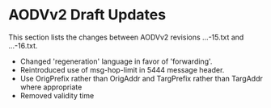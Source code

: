  

# AODVv2 Draft Updates

This section lists the changes between AODVv2 revisions ...-15.txt and ...-16.txt.

* Changed 'regeneration' language in favor of 'forwarding'.
* Reintroduced use of msg-hop-limit in 5444 message header.
* Use OrigPrefix rather than OrigAddr and TargPrefix rather than TargAddr where appropriate
* Removed validity time

<!--
This section lists the changes between AODVv2 revisions ...-14.txt and ...-15.txt.

* Shortened Terminology descriptions of Unreachable Address, Unreachable Route, Valid Route and add references to sections explaining the details.
* Clarified language regarding empty Message TLV Blocks and Address Blocks.
* Removed reference to RFC6551 from MetricType Allocation.
* Removed Message Aggregation Delay extension.
* Detailed what happens if the specified timers aren't the same across the network.
* RERRs SHOULD be MULTICAST instead of MUST (which enables precursor lists).
* RREP_Ack Reception: clarified wording regarding blacklist check.
* Removed "approaching the limit" verbiage.
* Added instructions on which messages to drop on congestion.
* Revised set vs. table wording
* Added note that AODVv2 was intended for use in mobile ad hoc wireless networks.
* Changed language to clarify that the RFC5444 multiplexer sends the messages, not AODVv2.
* Added instructions on how to use the Multicast Route Message Set to check whether an RREP_Ack or RREP was received in time.
* Removed optional features.
* Moved AODVv2 to the Experimental Track.

This section lists the changes between AODVv2 revisions ...-13.txt and ...-14.txt.

* Moved Address Type TLV Value definitions to IANA section.
* Removed use of MAX_HOPCOUNT and [](#RFC5444) msg-hop-limit, msg-hop-count.
* Allow only one Unconfirmed route.
* Incorporated changes from Justin Dean's review, including removing, moving, extending and clarifying text.
* Extended Introduction.
* Clarified wording such as "recently sent", "the expected time", or "the expected RREP_Ack" or substituted it with instructions.
* Extended and reorganized Security Considerations.
* Updated text regarding message prioritization.
* Updated text regarding buffering.
* Added references to other sections where needed for clarity.
* Added RteMsg.AckReqAddr to the Multicast Route Message Table to check whether an RREP_Ack was expected.
* Renamed AODVv2_INTERFACES to InterfaceSet, extended its definition.
* Added Route Error Table to check for duplicate RERR messages.
* Turned SHOULDs into MUSTs where appropriate.
* Updated forwarding plane text.
* RREPs MUST be regenerated if CONTROL_TRAFFIC_LIMIT is not reached
* Explained why you'd want to keep routes with a lost sequence number
* Included interfaces in the Neighbor Table, next hop neighbor monitoring and message transmission
* Clarified that AODVv2 currently doesn’t support RREQs for prefixes.


This section lists the changes between AODVv2 revisions ...-12.txt
and ...-13.txt.

* Updated uses of host and node.
* Removed use of Data Element.
* Added explanation of self-healing issue of hop-by-hop acknowledgements.
* Moved appendix on relocation of routing prefix to a different router into the main draft.
* Added notes on forwarding plane to the Overview and added to text in the Applicability Statement.
* Separated AODVv2's Local Route Set from the Routing Information Base.
* Updated Adjacency Monitoring to Next Hop Monitoring.
* Added extra description in Multicast Route Message Table section.
* Added extra notes on possible implementations of Local Route Set.
* Added short description of reactive routing protocols to Applicability Statement.
* Added extra note in Applicability Statement about multiple IP addresses per router interface.
* Used clear references to Neighbor.State and LocalRoute.State.
* Added reference for text aboute buffering TCP packets.
* Updated text about Route.State to be clear which routes may be copied to a Routing Information Base.
* Added explanation of when a route discovery might not be attempted and action taken instead.
* Added text to explain that routes to prefixes are learned when prefix lengths are included in AODVv2 messages.
* Changed rule for adding new route if current routes to the same address have Route.State set to Unconfirmed.
* Changed text about reporting broken routes to use MUST instead of SHOULD.
* Updated message processing algorithms to refer to Neighbor Table updates.
* Added extra explanation for use of AckReq in RREP message.
* Added extra explanation for RREP_Ack handling.
* Removed references to MTU in RERR section and updated processing rules.
* Removed reference to RFC 6621.
* Removed appendix about multi-homing.
* Removed appendix containing pseudo-code.
* Minor editorial improvements.
-->

<!--
## Changes between revisions 11 and 12
 This section lists the changes between AODVv2 revisions ...-11.txt
and ...-12.txt.

* Avoided use of "node" and "subnet" where possible.
* Improved separation of data structure information from protocol operation.
* Updated uses of the terms "IP address" and "packet" to be clearer.
* More consistent and accurate use of MUST, SHOULD, SHOULD NOT, and MAY, and added explanations of consequences of not implementing SHOULDs.
* Used consistent references to [](#RFC5444).
* Updated title to include "Version 2".
* Updated Overview to state differences from AODV, text about loop freedom and RFC 7182 in Overview.
* Updated Terminology and removed the Data Element table. Gave clearer definition of Router Client and Unreachable Address. 
* Updated Applicability Statement to draw attention to requirements of the forwarding plane, handling of uni-directional
  links, usage of IP addresses on multiple interfaces, and description of gateway functionality.  Added note about penalty for not storing persistent state. 
* Updated Router Client section and added cost to Router Client entry.
* Clarified that Neighbor Table needs only information on neighboring routers on discovered routes. 
* Updated Sequence Number section. Use only one sequence number per router. Added description of sequence number comparison.
* Updated descriptions of route states.
* Improved clarity of Metrics section, generic metric instead of hopcount, removed default metric type, added explanation of LoopFree.
* Improved Initialization section.
* Major update to Adjacency Monitoring section. Made it clear that if bidirectional connectivity is already confirmed, requesting 
  acknowledgement is unnecessary. Separated Neighbor Table Updates into separate section.
* Updated description of message prioritization near the control message generation limit. 
* Updated wording regarding [](#RFC6621).
* Added description of backoff used for message retries.
* Improved description of how unidirectional links are handled.
* Improved text regarding creation of Unconfirmed route entries.
* Improved section on determining redundancy of received multicast messages.
* Added section on interactions with the forwarding plane.
* Improved Route State section. Clarified action when Active route expires. Separated information on expunging routes on memory constrained routers.
* Updated RERR description to be clearer about triggers.
* Updated IANA section to include only newly defined Messages and TLVs, and define an Unspecified value for AddressType.
* Updated references.
* Updated section on Gateway behaviour.
* Updated Appendix D to include more checks on msg_hop_limit and msg_hop_count.
* Renamed MAX_TIME to INFINITY_TIME to make meaning clearer.



## Changes between revisions 10 and 11
 This section lists the changes between AODVv2 revisions ...-10.txt
and ...-11.txt.

* Updated Simple Internet Attachment section to clarify behaviour of IAR for incoming RREQ messages.


## Changes between revisions 9 and 10
 This section lists the changes between AODVv2 revisions ...-09.txt
and ...-10.txt.

* Updated [](#RFC5444) Representation section to add "Address Type" TLV, which explicitly declares 
  the meaning of addresses in the [](#RFC5444) Address Block.
* Relocated route state definitions. Minor improvements to clarity throughout.
* Updated definition of timed routes.
* More consistent use of OrigPrefixLen, TargPrefixLen, and Invalid.
* Mandated use of neighbor adjacency checking and support of AckReq and RREP_Ack and clarified related text.
* Changed order of LoopFree checking and route cost comparisons in Evaluating Route Information.
* Updated structure of section on Applying Route Updates.
* Updated AckReq to include intended next hop address, and RREP to be multicast if intended next hop is not a 
  confirmed neighbor.
* Clarified that gateway router is not default router.  

## Changes between revisions 8 and 9
 This section lists the changes between AODVv2 revisions ...-08.txt
and ...-09.txt.

* Numerous editorial improvements were made, including relocation/removal/renaming/adding of some 
  sections and text, collection and tidying of scattered text on same topic, formatting made more 
  consistent to improve readability.
* Removed mentions of precursors from main text, except one mention in Route Table Entry.
* Removed use of MIN_METRIC which was not defined.
* Changed Current_Time to CurrentTime for consistency.
* Changed OrigAddrMetric and TargAddrMetric to OrigMetric and TargMetric respectively.
* Updated Overview to simplify and provide a broader summary.
* Updated Terminology definitions, Data Elements tables and combined sections.
* Updated Applicability Statement to move some of the non-applicability text and to simplify 
  what remains.
* Updated TLV names to conform to existing naming style.
* Updated Blacklist to be a NeighborList to include neighbors that have confirmed bidirectional 
  connectivity.
* Updated messages processed if router on blacklist and which are indicators of bidirectional links.
* Added RemoveTime to RteMsg Table section.
* Added short description of timed route to Route Table Entry section but removed Route.Timed 
  flag. Route is timed if its expiration time is not MAX_TIME.
* Added Unconfirmed route state for route to OrigAddr learned from RREQ.
* Updated AODVv2 Protocol Operations section and subsections, including Initialization, Adjacency 
  Monitoring, making algorithms easier to read and making notation consistent, general improvements 
  to the text.
* Updated Route Discovery, Retries and Buffering to include a more complete description of the route 
  discovery process.
* Updated wording relating to different metric types.
* Added text regarding control message limit in Message Transmission section.
* Added short explanation of positive/negative effects of buffering.
* Simplified the packet diagrams, since some of their contents was already explained in the 
  text below and then again as part of generation, reception and regeneration processes.
* Clarified some elements of the message content descriptions.
* Moved MetricType above MetricList in message sections, for consistency.
* Mirrored structure throughout AODVv2 Protocol Messages.
* Changed RREQ and RREP's use of Lists when only one entry is necessary.
* Added some pre-message-generation checks.
* Ensured consistency in regeneration (if msg-hop-limit is reduced to zero, do not regenerate).
* Removed statements about neighbors but added blacklist checks where necessary.
* Noted that RREQ retries SHOULD increase the SeqNum.
* Added statement that implementations SHOULD retry sending RREP.
* Added text explaining what happens if RREP is lost, regarding blacklisting and RREQ retries.
* Removed hop limit from RREP_Ack. Changed order of blacklist check.
* Updated RERR so that multiple metric types can be reported in the same message. 
* Updated RERR reception processing to ensure PktSource deletes the contained route.
* Added text to show that if a router is the destination of a RERR, the RERR is not regenerated.
* Added text that RERRs SHOULD NOT be created if the same RERR has recently been sent.
* Updated [](#RFC5444) overview and simplified/rearranged text in this section.
* Major update to [](#RFC5444) representation section
* Updated RERR's [](#RFC5444) representation so that PktSource is placed in Address Block, and updated 
  IANA section to make PktSource an Address Block TLV to indicate which address is PktSource.
* Described use of extension type in Metric TLV to represent MetricType, and the interpretation 
  when using the default metric type.
* Removed Multicast RREP as an optional feature.
* Updated Precursor Lists section to include options for precursor information to store.
* Updated Security Considerations.
 

## Changes between revisions 7 and 8
 This section lists the changes between AODVv2 revisions ...-07.txt
and ...-08.txt.

* MetricType is now an Address Block TLV. Minor changes to the text. By using an extension 
type in the Metric TLV we can represent MetricType more elegantly in the [](#RFC5444) message. 
* Updated Overview to be slightly more concise.
* Moved MetricType next to Metric when mentioned for better flow.
* Added text to Applicability to address comments on mailing list regarding gateway
behavior and NHDP HELLO messages.
* Removed paragraph in AODVv2 Message Transmission section regarding TTL.
* Added reference where precursors are mentioned in route table entry.
* Added text to bidirectionality explanation regarding NHDP HELLO messages and lower
layer triggers.
* Clarified blacklist removal with SHOULD rather than MAY.
* Removed pseudo-code from section on evaluating incoming routing information.
* Clarified rules for expunging route entries on memory-constrained devices.
* Clarified the use of exponential backoff for route discovery attempts.
* Small updates to message sections. Removed steps about checking if neighbors.
* Renamed [](#RFC5444) parser to multiplexer in Section 10.
* Removed "optional feature" to include multiple addresses in RERR.
* Removed MetricType from the Message TLV Type Specification.
* Updated Security Considerations.
* Added reference to RFC 7182.
* Small updates to message algorithms, including moving MetricType from Message TLV 
to the Metric TLV in the Address Block TLV Block, and only generating RERR if an Active 
route was made Invalid.



## Changes between revisions 6 and 7
This section lists the changes since AODVv2 revision ...-06.txt

* Added Victoria Mercieca as co-author.
* Reorganized protocol message descriptions into major subsections for each protocol 
message.  For protocol messages, organized processing into Generation, Reception, and
Regeneration subsections.
* Separated RREQ and RREP message processing description into separate major
subsection which had previously been combined into RteMsg description.
* Enlarged RREQ Table function to include similar processing for optional flooded RREP 
messages.  The table name has been correspondingly been changed to be the Table for 
Multicast RteMsgs.
* Moved sections for Multiple Interfaces and AODVv2 Control Message Generation Limits to 
be major subsections of the AODVv2 Protocol Operations section.
* Reorganized the protocol message processing steps into the subsections
as previously described, adopting a more step-by-step presentation.
* Coalesced the router states Broken and Expired into a new combined state
named the Invalid state.  No changes in processing are required for this.
* Merged the sections describing Next-hop Router Adjacency Monitoring and Blacklists.
* Specified that routes created during Route Discovery are marked as Idle routes.  If they 
are used for carrying data they become Active routes.
* Added Route.LastSeqNumUpdate information to route table, so that route activity and 
sequence number validity can be tracked separately. An active route can still forward 
traffic even if the sequence number has not been refreshed within MAX_SEQNUM_LIFETIME.
* Mandated implementation of RREP_Ack as response to AckReq Message TLV in RREP messages.  
Added field to RREP_Ack to ensure correspondence to the correct AckReq message.
* Added explanations for what happens if protocol constants are given different values on 
different AODVv2 routers.
* Specified that AODVv2 implementations are free to choose their own
heuristics for reducing multicast overhead, including RFC 6621.
* Added appendix to identify AODVv2 requirements from OS implementation of IP and ICMP.
* Deleted appendix showing example [](#RFC5444) packet formats.
* Clarification on the use of RFC 5497 VALIDITY_TIME.
* In Terminology, deleted superfluous definitions, added missing definitions.
* Numerous editorial improvements and clarifications.

## Changes between revisions 5 and 6
This section lists the changes between AODVv2 revisions ...-05.txt
and ...-06.txt.

* Added Lotte Steenbrink as co-author.
* Reorganized section on Metrics to improve readability by putting specific topics into 
subsections.
* Introduced concept of data element, which is used to clarify the method of enabling [](#RFC5444) 
representation for AODVv2 data elements.  A list of Data Elements was introduced in 
section 3, which provides a better understanding of their role than was previously supplied 
by the table of notational devices.
* Replaced instances of OrigNode by OrigAddr whenever the more specific meaning is appropriate.
Similarly for instances of other node versus address terminology.
* Introduced concepts of PrefixLengthList and MetricList in order to avoid use of index-based 
terminology such as OrigNdx and TargNdx.
* Added section 5, "AODVv2 Message Transmission", describing the intended interface to [](#RFC5444).
* Included within the main body of the specification the mandatory setting of the TLV flag 
thassingleindex for TLVs OrigSeqNum and TargSeqNum.
* Removed the Route.Timed state.  Created a new flag for route table entries known as 
Route.Timed.  This flag can be set when the route is in the active state.  Previous description 
would require that the route table entry be in two states at the same time, which seems to be 
misleading.  The new flag is used to clarify other specification details for Timed routes.
* Created table 3 to show the correspondence between AODVv2 data elements and [](#RFC5444) message 
components.
* Replaced "invalid" terminology by the more specific terms "broken" or "expired" where 
appropriate.
* Eliminated the instance of duplicate specification for inclusion of OrigNode (now, 
OrigAddr) in the message.
* Corrected the terminology to be Mid instead of Tail for the trailing address bits of 
OrigAddr and TargAddr for the example message formats in the appendices.
* Repaired remaining instances of phraseology that could be construed as indicating that 
AODV only supports a single network interface.
* Numerous editorial improvements and clarifications.


## Changes between revisions 4 and 5
This section lists the changes between AODVv2 revisions ...-04.txt
and ...-05.txt.

* Normative text moved out of definitions into the relevant section of the body of the 
specification.
* Editorial improvements and improvements to consistent terminology were made.  Replaced 
"retransmit" by the slightly more accurate term "regenerate".
* Issues were resolved as discussed on the mailing list.
* Changed definition of LoopFree as suggested by Kedar Namjoshi and Richard Trefler to avoid 
the failure condition that they have described. In order to make understanding easier, 
replaced abstract parameters R1 by RteMsg and R2 by Route to reduce the level of abstraction 
when the function LoopFree is discussed.
* Added text to clarify that different metrics may have different data types and different 
ranges of acceptable values.
* Added text to section "RteMsg Structure" to emphasize the proper use of [](#RFC5444).
* Included within the main body of the specification the mandatory setting of the TLV flag 
thassingleindex for TLVs OrigSeqNum and TargSeqNum.
* Made more extensive use of the AdvRte terminology, in order to better distinguish 
between the incoming RREQ or RREP message (i.e., RteMsg) versus the route advertised by 
the RteMsg (i.e., AdvRte).


## Changes between revisions 3 and 4
This section lists the changes between AODVv2 revisions ...-03.txt
and ...-04.txt.

* An appendix was added to exhibit algorithmic code for implementation of AODVv2 functions.
* Numerous editorial improvements and improvements to consistent terminology were made. 
Terminology related to prefix lengths was made consistent.  Some items listed in 
"Notational Conventions" were no longer used, and so deleted.
* Issues were resolved as discussed on the mailing list.
* Appropriate instances of "may" were changed to "MAY".
* Definition inserted for "upstream".
* Route.Precursors included as an \*optional\* route table field
* Reworded text to avoid use of "relevant".
* Deleted references to "DestOnly" flag.
* Refined statements about MetricType TLV to allow for omission when MetricType == HopCount.
* Bulletized list in section 8.1
* ENABLE_IDLE_UNREACHABLE renamed to be ENABLE_IDLE_IN_RERR
* Transmission and subscription to LL-MANET-Routers converted to MUST from SHOULD.


## Changes between revisions 2 and 3
 This section lists the changes between AODVv2 revisions ...-02.txt
and ...-03.txt.

* The "Added Node" feature was removed.  This feature was intended to enable additional 
routing information to be carried within a RREQ or a RREP message, thus increasing the
amount of topological information available to nodes along a routing path.  However, 
enlarging the packet size to include information which might never be used can increase 
congestion of the wireless medium.  The feature can be included as an optional feature 
at a later date when better algorithms are understood for determining when the inclusion 
of additional routing information might be worthwhile.
* Numerous editorial improvements and improvements to consistent terminology were made. 
Instances of OrigNodeNdx and TargNodeNdx were replaced by OrigNdx and TargNdx, to be 
consistent with the terminology shown in [](#conventions).
* Example RREQ and RREP message formats shown in the Appendices were changed to use 
OrigSeqNum and TargSeqNum message TLVs instead of using the SeqNum message TLV.
* Inclusion of the OrigNode's SeqNum in the RREP message is not specified.  The processing 
rules for the OrigNode's SeqNum were incompletely specified in previous versions of the 
draft, and very little benefit is foreseen for including that information, since reverse 
path forwarding is used for the RREP.
* Additional acknowledgements were included, and contributors names were alphabetized.
* Definitions in the Terminology section capitalize the term to be defined.
* Uncited bibliographic entries deleted.
* Ancient "Changes" sections were deleted.
-->